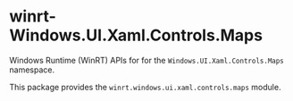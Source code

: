 <!-- warning: Please don't edit this file. It was automatically generated. -->

# winrt-Windows.UI.Xaml.Controls.Maps

Windows Runtime (WinRT) APIs for for the `Windows.UI.Xaml.Controls.Maps` namespace.

This package provides the `winrt.windows.ui.xaml.controls.maps` module.
